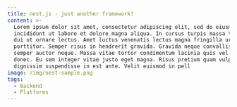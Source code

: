 ```yaml
---
title: nest.js - just another framework?
content: >-
  Lorem ipsum dolor sit amet, consectetur adipiscing elit, sed do eiusmod tempor
  incididunt ut labore et dolore magna aliqua. In cursus turpis massa tincidunt
  dui ut ornare lectus. Amet luctus venenatis lectus magna fringilla urna
  porttitor. Semper risus in hendrerit gravida. Gravida neque convallis a cras
  semper auctor neque. Massa vitae tortor condimentum lacinia quis vel eros
  donec. Eu sem integer vitae justo eget magna. Risus pretium quam vulputate
  dignissim suspendisse in est ante. Velit euismod in pell
image: /img/nest-sample.png
tags:
  - Backend
  - Platforms
---
```


